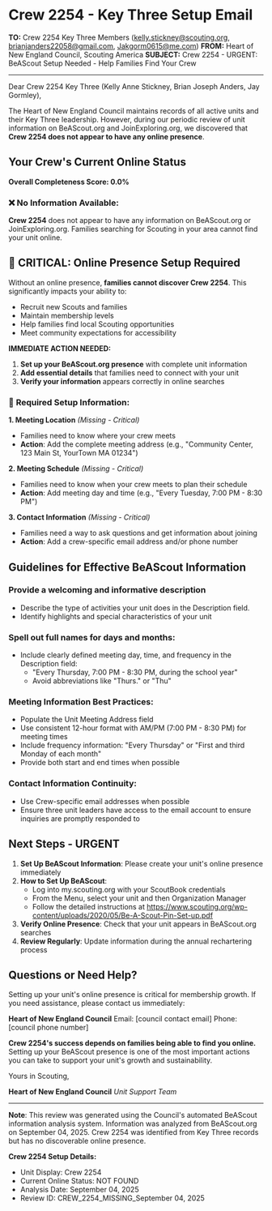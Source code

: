 # Crew 2254 - Key Three Setup Email

**TO:** Crew 2254 Key Three Members (kelly.stickney@scouting.org, brianjanders22058@gmail.com, Jakgorm0615@me.com)
**FROM:** Heart of New England Council, Scouting America
**SUBJECT:** Crew 2254 - URGENT: BeAScout Setup Needed - Help Families Find Your Crew

---

Dear Crew 2254 Key Three (Kelly Anne Stickney, Brian Joseph Anders, Jay  Gormley),

The Heart of New England Council maintains records of all active units and their Key Three leadership. However, during our periodic review of unit information on BeAScout.org and JoinExploring.org, we discovered that **Crew 2254 does not appear to have any online presence**.

## Your Crew's Current Online Status

**Overall Completeness Score: 0.0%**

### ❌ **No Information Available:**
**Crew 2254** does not appear to have any information on BeAScout.org or JoinExploring.org. Families searching for Scouting in your area cannot find your unit online.

## 🚨 CRITICAL: Online Presence Setup Required

Without an online presence, **families cannot discover Crew 2254**. This significantly impacts your ability to:
- Recruit new Scouts and families
- Maintain membership levels
- Help families find local Scouting opportunities
- Meet community expectations for accessibility

**IMMEDIATE ACTION NEEDED:**
1. **Set up your BeAScout.org presence** with complete unit information
2. **Add essential details** that families need to connect with your unit
3. **Verify your information** appears correctly in online searches

### 🔴 **Required Setup Information:**

**1. Meeting Location** *(Missing - Critical)*
- Families need to know where your crew meets
- **Action**: Add the complete meeting address (e.g., "Community Center, 123 Main St, YourTown MA 01234")

**2. Meeting Schedule** *(Missing - Critical)*
- Families need to know when your crew meets to plan their schedule
- **Action**: Add meeting day and time (e.g., "Every Tuesday, 7:00 PM - 8:30 PM")

**3. Contact Information** *(Missing - Critical)*
- Families need a way to ask questions and get information about joining
- **Action**: Add a crew-specific email address and/or phone number

## Guidelines for Effective BeAScout Information

### **Provide a welcoming and informative description**
- Describe the type of activities your unit does in the Description field.
- Identify highlights and special characteristics of your unit

### **Spell out full names for days and months:**
- Include clearly defined meeting day, time, and frequency in the Description field:
  - "Every Thursday, 7:00 PM - 8:30 PM, during the school year"
  - Avoid abbreviations like "Thurs." or "Thu"

### **Meeting Information Best Practices:**
- Populate the Unit Meeting Address field
- Use consistent 12-hour format with AM/PM (7:00 PM - 8:30 PM) for meeting times
- Include frequency information: "Every Thursday" or "First and third Monday of each month"
- Provide both start and end times when possible

### **Contact Information Continuity:**
- Use Crew-specific email addresses when possible
- Ensure three unit leaders have access to the email account to ensure inquiries are promptly responded to

## Next Steps - URGENT

1. **Set Up BeAScout Information**: Please create your unit's online presence immediately
2. **How to Set Up BeAScout**: 
   - Log into my.scouting.org with your ScoutBook credentials
   - From the Menu, select your unit and then Organization Manager
   - Follow the detailed instructions at
     https://www.scouting.org/wp-content/uploads/2020/05/Be-A-Scout-Pin-Set-up.pdf
3. **Verify Online Presence**: Check that your unit appears in BeAScout.org searches
4. **Review Regularly**: Update information during the annual rechartering process

## Questions or Need Help?

Setting up your unit's online presence is critical for membership growth. If you need assistance, please contact us immediately:

**Heart of New England Council**
Email: [council contact email]
Phone: [council phone number]

**Crew 2254's success depends on families being able to find you online.** Setting up your BeAScout presence is one of the most important actions you can take to support your unit's growth and sustainability.

Yours in Scouting,

**Heart of New England Council**
*Unit Support Team*

---

**Note**: This review was generated using the Council's automated BeAScout information analysis system. Information was analyzed from BeAScout.org on September 04, 2025. Crew 2254 was identified from Key Three records but has no discoverable online presence.

**Crew 2254 Setup Details:**
- Unit Display: Crew 2254
- Current Online Status: NOT FOUND
- Analysis Date: September 04, 2025
- Review ID: CREW_2254_MISSING_September 04, 2025